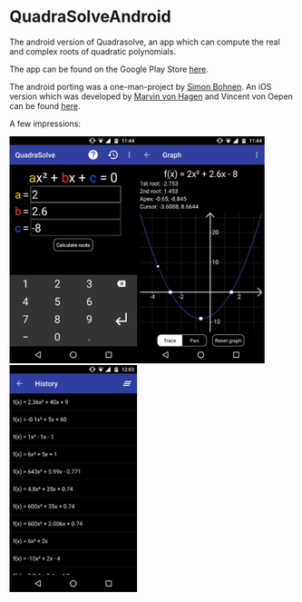 # QuadraSolveAndroid
The android version of Quadrasolve, an app which can compute the real and complex roots of quadratic polynomials.

The app can be found on the Google Play Store [here](https://play.google.com/store/apps/details?id=de.jamesbeans.quadrasolve&hl=en).

The android porting was a one-man-project by [Simon Bohnen](http://simonbohnen.me). An iOS version which was developed by [Marvin von Hagen](http://vhagen.me) and Vincent von Oepen can be found [here](https://itunes.apple.com/US/app/id1196212823?mt=8).

A few impressions:

<img src="https://raw.githubusercontent.com/Simonibo/QuadraSolveAndroid/master/screenshots/main.png" alt="The main activity of the app" title="Main activity of the app" width="225" height="400"><img src="https://raw.githubusercontent.com/Simonibo/QuadraSolveAndroid/master/screenshots/graph1.png" title="The graph" alt="The graph view" width="225" height="400"><img src="https://raw.githubusercontent.com/Simonibo/QuadraSolveAndroid/master/screenshots/history.png" title="History" alt="The history view" width="225" height="400">